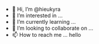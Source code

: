 - 👋 Hi, I’m @hieukyra
- 👀 I’m interested in ...
- 🌱 I’m currently learning ...
- 💞️ I’m looking to collaborate on ...
- 📫 How to reach me ...
hello
<!---
hieukyra/hieukyra is a ✨ special ✨ repository because its `README.md` (this file) appears on your GitHub profile.
You can click the Preview link to take a look at your changes.
--->
